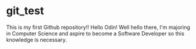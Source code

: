 # git_test
This is my first Github repository!!
Hello Odin!
Well hello there, I'm majoring in Computer Science and aspire to become a Software Developer so this knowledge is necessary. 